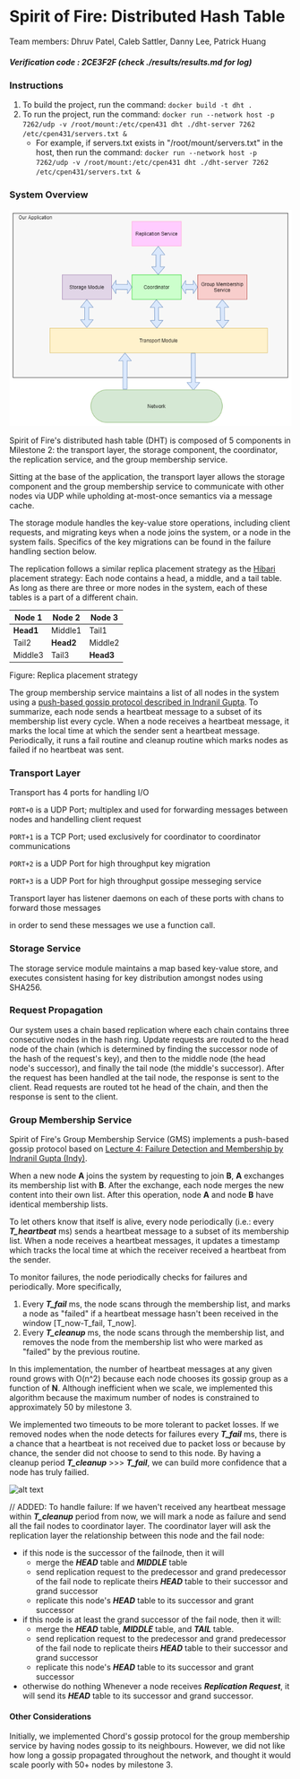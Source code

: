 # Spirit of Fire: Distributed Hash Table
Team members: Dhruv Patel, Caleb Sattler, Danny Lee, Patrick Huang

##### Verification code : 2CE3F2F (check ./results/results.md for log)

### Instructions
1. To build the project, run the command: `docker build -t dht .`
2. To run the project, run the command: `docker run --network host -p 7262/udp -v /root/mount:/etc/cpen431 dht ./dht-server 7262 /etc/cpen431/servers.txt &`
    - For example, if servers.txt exists in "/root/mount/servers.txt" in the host, then run the command: `docker run --network host -p 7262/udp -v /root/mount:/etc/cpen431 dht ./dht-server 7262 /etc/cpen431/servers.txt &`

### System Overview
![Basic system architecture](images/M2_Arch.png)


Spirit of Fire's distributed hash table (DHT) is composed of 5 components in Milestone 2: the transport layer, the storage component, the coordinator, the replication service, and the group membership service.

Sitting at the base of the application, the transport layer allows the storage component and the group membership service to communicate with other nodes via UDP while upholding at-most-once semantics via a message cache.

The storage module handles the key-value store operations, including client requests, and migrating keys when a node joins the system, or a node in the system fails. 
Specifics of the key migrations can be found in the failure handling section below.

The replication follows a similar replica placement strategy as the [Hibari](http://www.snookles.com/scott/publications/erlang2010-slf.pdf) placement strategy: Each node contains a head, a middle, and a tail table.
As long as there are three or more nodes in the system, each of these tables is a part of a different chain.


| Node 1     | Node 2    | Node 3   |
|------------|-----------|----------|
| **Head1**  | Middle1   | Tail1    |
| Tail2      | **Head2** | Middle2  |
| Middle3    | Tail3     | **Head3**|

Figure: Replica placement strategy

The group membership service maintains a list of all nodes in the system using a [push-based gossip protocol described in Indranil Gupta](https://courses.engr.illinois.edu/cs425/fa2014/L4.fa14.pdf). To summarize, each node sends a heartbeat message to a subset of its membership list every cycle. When a node receives a heartbeat message, it marks the local time at which the sender sent a heartbeat message. Periodically, it runs a fail routine and cleanup routine which marks nodes as failed if no heartbeat was sent.


### Transport Layer
Transport has 4 ports for handling I/O

````PORT+0```` is a UDP Port; multiplex and used for forwarding messages between nodes and handelling client request 

````PORT+1```` is a TCP Port; used exclusively for coordinator to coordinator communications

````PORT+2````  is a UDP Port for high throughput key migration 

````PORT+3````  is a UDP Port for high throughput gossipe messeging service 



Transport layer has listener daemons on each of these ports with chans to forward those messages

in order to send these messages we use a function call.



### Storage Service
The storage service module maintains a map based key-value store, and executes consistent hasing for key distribution amongst nodes using SHA256.

### Request Propagation
Our system uses a chain based replication where each chain contains three consecutive nodes in the hash ring. 
Update requests are routed to the head node of the chain (which is determined by finding the successor node of the hash of the request's key), and then to the middle node (the head node's successor), and finally the tail node (the middle's successor). After the request has been handled at the tail node, the response is sent to the client.
Read requests are routed tot he head of the chain, and then the response is sent to the client.

### Group Membership Service
Spirit of Fire's Group Membership Service (GMS) implements a push-based gossip protocol based on [Lecture 4: Failure Detection and Membership by Indranil Gupta (Indy)](https://courses.engr.illinois.edu/cs425/fa2014/L4.fa14.pdf). 

When a new node **A** joins the system by requesting to join **B**, **A** exchanges its membership list with **B**. After the exchange, each  node merges the new content into their own list. After this operation, node **A** and node **B** have identical membership lists.

To let others know that itself is alive, every node periodically (i.e.: every ***T_heartbeat*** ms) sends a heartbeat message to a subset of its membership list. When a node receives a heartbeat messages, it updates a timestamp which tracks the local time at which the receiver received a heartbeat from the sender.

To monitor failures, the node periodically checks for failures and periodically. More specifically, 
1. Every ***T_fail*** ms, the node scans through the membership list, and marks a node as "failed" if a heartbeat message hasn't been received in the window \[T_now-T_fail, T_now\]. 
2. Every ***T_cleanup*** ms, the node scans through the membership list, and removes the node from the membership list who were marked as "failed" by the previous routine.

In this implementation, the number of heartbeat messages at any given round grows with O(n^2) because each node chooses its gossip group as a function of **N**.
Although inefficient when we scale, we implemented this algorithm because the maximum number of nodes is constrained to approximately 50 by milestone 3.

We implemented two timeouts to be more tolerant to packet losses. If we removed nodes when the node detects for failures every ***T_fail*** ms, there is a chance that a heartbeat is not received due to packet loss or because by chance, the sender did not choose to send to this node.
By having a cleanup period ***T_cleanup*** >>> ***T_fail***, we can build more confidence that a node has truly failied. 

![alt text](/images/JOIN.jpg)

// ADDED:
To handle failure:
If we haven't received any heartbeat message within ***T_cleanup*** period from now, we will mark a node as failure and send all the fail nodes to coordinator layer. The coordinator layer will ask the replication layer the relationship between this node and the fail node:
 - if this node is the successor of the failnode, then it will
    - merge the ***HEAD*** table and ***MIDDLE*** table 
    - send replication request to the predecessor and grand predecessor of the fail node to replicate theirs ***HEAD*** table to their successor and grand successor
    - replicate this node's ***HEAD*** table to its successor and grant successor
 - if this node is at least the grand successor of the fail node, then it will:
    - merge the ***HEAD*** table, ***MIDDLE*** table, and ***TAIL*** table. 
    - send replication request to the predecessor and grand predecessor of the fail node to replicate theirs ***HEAD*** table to their successor and grand successor
    - replicate this node's ***HEAD*** table to its successor and grant successor
 - otherwise do nothing
Whenever a node receives ***Replication Request***, it will send its ***HEAD*** table to its successor and grand successor.


#### Other Considerations
Initially, we implemented Chord's gossip protocol for the group membership service by having nodes gossip to its neighbours. However, we did not like how long a gossip propagated throughout the network, and thought it would scale poorly with 50+ nodes by milestone 3.
